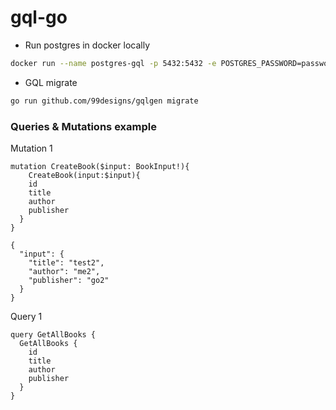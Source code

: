 # gql-go
- Run postgres in docker locally
```bash
docker run --name postgres-gql -p 5432:5432 -e POSTGRES_PASSWORD=password -d postgres:14
```
- GQL migrate
```bash
go run github.com/99designs/gqlgen migrate
```
### Queries & Mutations example
Mutation 1
```
mutation CreateBook($input: BookInput!){
	CreateBook(input:$input){
    id
    title
    author
    publisher
  }  
}
```
```
{
  "input": {
    "title": "test2",
    "author": "me2",
    "publisher": "go2"
  }
}
```
Query 1
```
query GetAllBooks {
  GetAllBooks {
    id
    title
    author
    publisher
  }
}
```